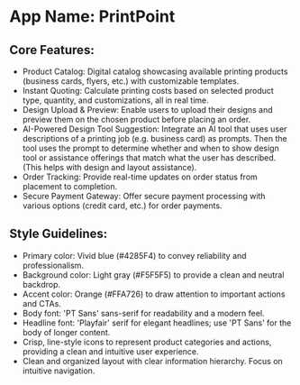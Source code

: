 # **App Name**: PrintPoint

## Core Features:

- Product Catalog: Digital catalog showcasing available printing products (business cards, flyers, etc.) with customizable templates.
- Instant Quoting: Calculate printing costs based on selected product type, quantity, and customizations, all in real time.
- Design Upload & Preview: Enable users to upload their designs and preview them on the chosen product before placing an order.
- AI-Powered Design Tool Suggestion: Integrate an AI tool that uses user descriptions of a printing job (e.g. business card) as prompts. Then the tool uses the prompt to determine whether and when to show design tool or assistance offerings that match what the user has described. (This helps with design and layout assistance).
- Order Tracking: Provide real-time updates on order status from placement to completion.
- Secure Payment Gateway: Offer secure payment processing with various options (credit card, etc.) for order payments.

## Style Guidelines:

- Primary color: Vivid blue (#4285F4) to convey reliability and professionalism.
- Background color: Light gray (#F5F5F5) to provide a clean and neutral backdrop.
- Accent color: Orange (#FFA726) to draw attention to important actions and CTAs.
- Body font: 'PT Sans' sans-serif for readability and a modern feel.
- Headline font: 'Playfair' serif for elegant headlines; use 'PT Sans' for the body of longer content.
- Crisp, line-style icons to represent product categories and actions, providing a clean and intuitive user experience.
- Clean and organized layout with clear information hierarchy. Focus on intuitive navigation.